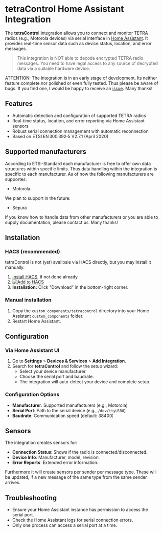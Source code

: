 # tetraControl Home Assistant Integration

The **tetraControl** integration allows you to connect and monitor TETRA radios (e.g., Motorola devices) via serial interface in [Home Assistant](https://www.home-assistant.io/). It provides real-time sensor data such as device status, location, and error messages.

> This integration is NOT able to decode encrypted TETRA radio messages. You need to have legal access to any source of decrypted data via a suitable hardware device.

ATTENTION: The integration is in an early stage of development. Its neither feature complete nor polished or even fully tested. Thus please be aware of bugs. If you find one, I would be happy to receive an [issue](https://github.com/moehrem/tetraControl/issues). Many thanks!


## Features
- Automatic detection and configuration of supported TETRA radios
- Real-time status, location, and error reporting via Home Assistant sensors
- Robust serial connection management with automatic reconnection
- Based on ETSI EN 300 392‑5 V2.7.1 (April 2020)

## Supported manufacturers
According to ETSI-Standard each manufacturer is free to offer own data structures within specific limits. Thus data handling within the integration is specific to each manufacturer.
As of now the following manufacturers are supportes:
- Motorola

We plan to support in the future:
- Sepura

If you know how to handle data from other manufacturers or you are able to supply documentation, please contact us. Many thanks!

## Installation

### HACS (recommended)
tetraControl is not (yet) availbale via HACS directly, but you may install it manually:
1. [Install HACS](https://www.hacs.xyz/docs/use/), if not done already
2. [![Add to HACS](https://my.home-assistant.io/badges/hacs_repository.svg)](https://my.home-assistant.io/redirect/hacs_repository/?owner=moehrem&repository=tetracontrol&category=Integration)
3. **Installation:** Click "Download" in the bottom-right corner.

### Manual installation
1. Copy the `custom_components/tetracontrol` directory into your Home Assistant `custom_components` folder.
2. Restart Home Assistant.

## Configuration

### Via Home Assistant UI
1. Go to **Settings** > **Devices & Services** > **Add Integration**.
2. Search for **tetraControl** and follow the setup wizard:
    - Select your device manufacturer.
    - Choose the serial port and baudrate.
    - The integration will auto-detect your device and complete setup.

### Configuration Options
- **Manufacturer**: Supported manufacturers (e.g., Motorola)
- **Serial Port**: Path to the serial device (e.g., `/dev/ttyUSB0`)
- **Baudrate**: Communication speed (default: 38400)

## Sensors
The integration creates sensors for:

- **Connection Status**: Shows if the radio is connected/disconnected.
- **Device Info**: Manufacturer, model, revision.
- **Error Reports**: Extended error information.

Furthermore it will create sensors per sender per message type. These will be updated, if a new message of the same type from the same sender arrives.

## Troubleshooting
- Ensure your Home Assistant instance has permission to access the serial port.
- Check the Home Assistant logs for serial connection errors.
- Only one process can access a serial port at a time.